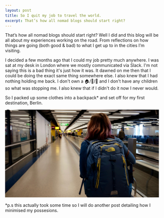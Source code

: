 ```yaml
---
layout: post
title: So I quit my job to travel the world.
excerpt: That’s how all nomad blogs should start right?
---
```


That’s how all nomad blogs should start right? Well I did and this blog will be all about my experiences working on the road. From reflections on how things are going (both good & bad) to what I get up to in the cities I’m visiting.

I decided a few months ago that I could my job pretty much anywhere. I was sat at my desk in London where we mostly communicated via Slack. I'm not saying this is a bad thing it's just how it was. It dawned on me then that I could be doing the exact same thing somewhere else. I also knew that I had nothing holding me back. I don't own a 🏠/🐶/🚗 and I don't have any children so what was stopping me. I also knew that if I didn't do it now I never would.

So I packed up some clothes into a backpack* and set off for my first destination, Berlin.

[![Ready for Berlin](/images/ready-for-berlin.jpg)]()

*p.s this actually took some time so I will do another post detailing how I minimised my possesions.
